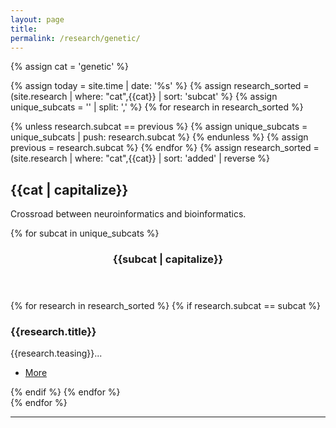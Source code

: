 ```yaml
---
layout: page
title:
permalink: /research/genetic/
---
```


{% assign cat = 'genetic' %}

<!-- Section -->

{% assign today = site.time | date: '%s' %}
{% assign research_sorted = (site.research | where: "cat",{{cat}} | sort: 'subcat' %}
{% assign unique_subcats = '' | split: ',' %}
{% for research in research_sorted %}
  <!-- If not equal to previous then it must be unique as sorted -->
  {% unless research.subcat == previous %}
    {% assign unique_subcats = unique_subcats | push: research.subcat %}
  {% endunless %}
  {% assign previous = research.subcat %}
{% endfor %}
{% assign research_sorted = (site.research | where: "cat",{{cat}} | sort: 'added' | reverse  %}

<h2>{{cat | capitalize}}</h2>

Crossroad between neuroinformatics and bioinformatics.

{% for subcat in unique_subcats %}
<header class="major">
<h3>{{subcat | capitalize}}</h3>
</header>
<div class="posts">
{% for research in research_sorted %}
  {% if research.subcat == subcat %}
    <article>
        <a href="{{site.url}}/{{site.baseurl}}/{{research.url}}" class="image"><img src="{{site.url}}/{{site.baseurl}}/images/research/{{research.icon}}" alt="" /></a>
        <h3>{{research.title}}</h3>
        <p>{{research.teasing}}...</p>
        <ul class="actions">
            <li><a href="{{site.url}}/{{site.baseurl}}/{{research.url}}" class="button medium">More</a></li>
        </ul>
    </article>
  {% endif %}
{% endfor %}
</div>
{% endfor %}

<hr>

